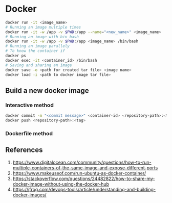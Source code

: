# Docker
```bash
docker run -it <image_name>
# Running an image multiple times
docker run -it -w /app -v $PWD:/app --name="<new_name>" <image_name>
# Running an image with bin bash
docker run -it -w /app -v $PWD:/app <image_name> /bin/bash
# Running an image parallely
# To know the container if
docker ps
docker exec -it <container_id> /bin/bash
# Saving and sharing an image
docker save -o <path for created tar file> <image name>
docker load -i <path to docker image tar file>
```
## Build a new docker image
### Interactive method
```bash
docker commit -m "<commit message>" <container-id> <repository-path>:<tag>
docker push <repository-path>:<tag>
```
### Dockerfile method
## References
1. https://www.digitalocean.com/community/questions/how-to-run-multiple-containers-of-the-same-image-and-expose-different-ports
2. https://www.makeuseof.com/run-ubuntu-as-docker-container/
3. https://stackoverflow.com/questions/24482822/how-to-share-my-docker-image-without-using-the-docker-hub
4. https://jfrog.com/devops-tools/article/understanding-and-building-docker-images/

